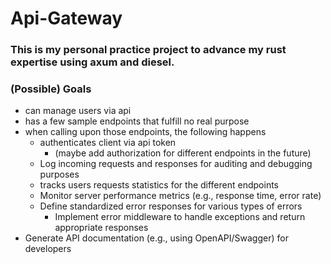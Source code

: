 # Api-Gateway

### This is my personal practice project to advance my rust expertise using axum and diesel.

### (Possible) Goals

-   can manage users via api
-   has a few sample endpoints that fulfill no real purpose
-   when calling upon those endpoints, the following happens
    -   authenticates client via api token
        -   (maybe add authorization for different endpoints in the future)
    -   Log incoming requests and responses for auditing and debugging purposes
    -   tracks users requests statistics for the different endpoints
    -   Monitor server performance metrics (e.g., response time, error rate)
    -   Define standardized error responses for various types of errors
        -   Implement error middleware to handle exceptions and return appropriate responses
-   Generate API documentation (e.g., using OpenAPI/Swagger) for developers
